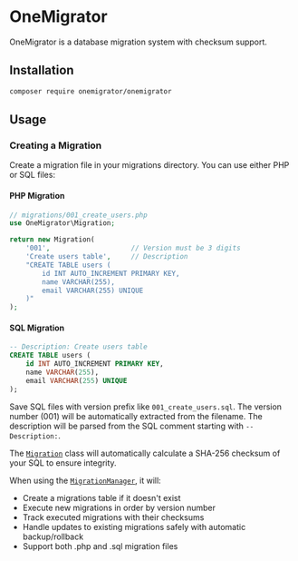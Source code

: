 # OneMigrator

OneMigrator is a database migration system with checksum support.

## Installation

```sh
composer require onemigrator/onemigrator
```

## Usage

### Creating a Migration

Create a migration file in your migrations directory. You can use either PHP or SQL files:

#### PHP Migration
```php
// migrations/001_create_users.php
use OneMigrator\Migration;

return new Migration(
    '001',                    // Version must be 3 digits
    'Create users table',     // Description
    "CREATE TABLE users (
        id INT AUTO_INCREMENT PRIMARY KEY,
        name VARCHAR(255),
        email VARCHAR(255) UNIQUE
    )"
);
```

#### SQL Migration
```sql
-- Description: Create users table
CREATE TABLE users (
    id INT AUTO_INCREMENT PRIMARY KEY,
    name VARCHAR(255),
    email VARCHAR(255) UNIQUE
);
```

Save SQL files with version prefix like `001_create_users.sql`. The version number (001) will be automatically extracted from the filename. The description will be parsed from the SQL comment starting with `-- Description:`.

The [`Migration`](src/Migration.php) class will automatically calculate a SHA-256 checksum of your SQL to ensure integrity.

When using the [`MigrationManager`](src/MigrationManager.php), it will:
- Create a migrations table if it doesn't exist
- Execute new migrations in order by version number
- Track executed migrations with their checksums
- Handle updates to existing migrations safely with automatic backup/rollback
- Support both .php and .sql migration files